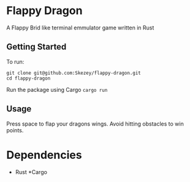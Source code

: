 # Flappy Dragon
A Flappy Brid like terminal emmulator game written in Rust

## Getting Started

To run:
```
git clone git@github.com:Skezey/flappy-dragon.git
cd flappy-dragon
```

Run the package using Cargo
```cargo run```

## Usage

Press space to flap your dragons wings. Avoid hitting obstacles to win points.


# Dependencies

* Rust
*Cargo
